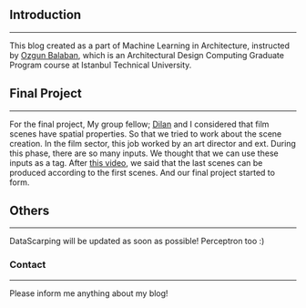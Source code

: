 ## Introduction
----------------------------------------------------------------------------------------------------------------------------------------
This blog created as a part of Machine Learning in Architecture, instructed by [Ozgun Balaban](https://github.com/AlpinistPanda), which is an Architectural Design Computing Graduate Program course at Istanbul Technical University.

## Final Project
----------------------------------------------------------------------------------------------------------------------------------------
For the final project, My group fellow; [Dilan](https://dilanoner.github.io/ML-Architecture/) and I considered that film scenes have spatial properties. So that we tried to work about the scene creation. In the film sector, this job worked by an art director and ext. During this phase, there are so many inputs. We thought that we can use these inputs as a tag. 
After [this video](https://vimeo.com/122378469?fbclid=IwAR0I8y4nC2gfigSMcmQTPYr0BKmsKN-39VZdNfv_rAXtGO_Dj8fMIG4tQ4U), we said that the last scenes can be produced according to the first scenes. And our final project started to form.

## Others
----------------------------------------------------------------------------------------------------------------------------------------
DataScarping will be updated as soon as possible!
Perceptron too :)

### Contact
----------------------------------------------------------------------------------------------------------------------------------------
Please inform me anything about my blog! 
